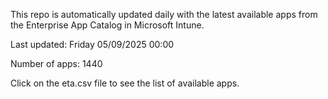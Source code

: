 This repo is automatically updated daily with the latest available apps from the Enterprise App Catalog in Microsoft Intune.

Last updated: Friday 05/09/2025 00:00

Number of apps: 1440

Click on the eta.csv file to see the list of available apps.
